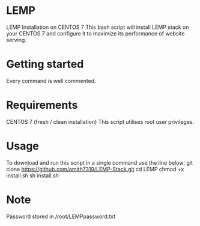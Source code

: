 # LEMP
LEMP Installation on CENTOS 7
This bash script will install LEMP stack on your CENTOS 7 and configure it to maximize its performance of website serving.

# Getting started
Every command is well commented.

# Requirements
CENTOS 7 (fresh / clean installation)
This script utilises root user privileges.

# Usage
To download and run this script in a single command use the line below:
git clone https://github.com/amith7319/LEMP-Stack.git
cd LEMP
chmod +x install.sh
sh install.sh

# Note
Password stored in /root/LEMPpassword.txt

